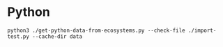 # Python

```
python3 ./get-python-data-from-ecosystems.py --check-file ./import-test.py --cache-dir data
```


